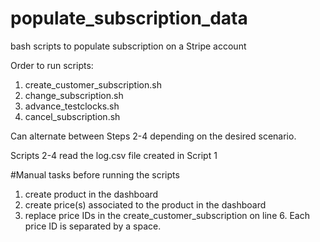 # populate_subscription_data
bash scripts to populate subscription on a Stripe account


 
 Order to run scripts: 
 1. create_customer_subscription.sh
 2. change_subscription.sh
 3. advance_testclocks.sh
 4. cancel_subscription.sh
 
 Can alternate between Steps 2-4 depending on the desired scenario. 
 
Scripts 2-4 read the log.csv file created in Script 1 


#Manual tasks before running the scripts
1. create product in the dashboard
2. create price(s) associated to the product in the dashboard
3. replace price IDs in the create_customer_subscription on line 6. Each price ID is separated by a space. 
